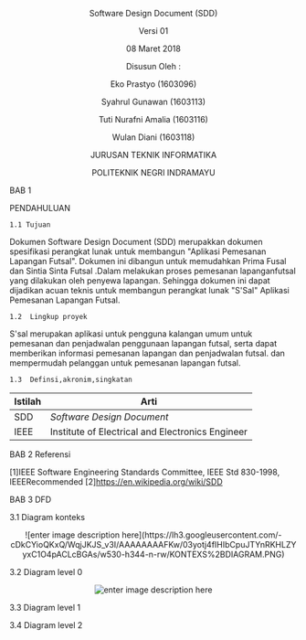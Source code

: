 
<p align="center"> Software Design Document (SDD) </p>

<p align="center"> Versi 01 </p>

<p align="center"> 08 Maret 2018 </p>

<p align="center"> Disusun Oleh : </p>

<p align="center">Eko Prastyo 		 (1603096) </p>

<p align="center">Syahrul Gunawan 	 (1603113)</p>

<p align="center">Tuti Nurafni Amalia  (1603116)</p>

<p align="center">Wulan Diani			 (1603118)</p>

<p align="center">JURUSAN TEKNIK INFORMATIKA</p>

<p align="center">POLITEKNIK NEGRI INDRAMAYU</p>



BAB 1

PENDAHULUAN 

	1.1 Tujuan
 
Dokumen Software Design Document (SDD) merupakkan dokumen spesifikasi perangkat lunak 
untuk membangun "Aplikasi Pemesanan Lapangan Futsal". Dokumen ini dibangun untuk memudahkan Prima  Fusal dan Sintia Sinta Futsal .Dalam melakukan proses pemesanan lapanganfutsal yang dilakukan oleh penyewa lapangan. Sehingga dokumen ini dapat dijadikan acuan teknis untuk membangun perangkat lunak "S'Sal" Aplikasi Pemesanan Lapangan Futsal.

	1.2  Lingkup proyek

S'sal merupakan aplikasi untuk pengguna kalangan umum untuk pemesanan dan penjadwalan penggunaan lapangan futsal, serta dapat memberikan informasi pemesanan lapangan dan penjadwalan futsal. dan mempermudah pelanggan untuk pemesanan lapangan futsal.

	1.3  Definsi,akronim,singkatan

| Istilah | Arti                                             |
| ------- | ------------------------------------------------ |
| SDD     | *Software Design Document*                       |
| IEEE    | Institute of Electrical and Electronics Engineer |

BAB 2 Referensi

[1]IEEE Software Engineering Standards Committee, IEEE Std 830-1998, IEEERecommended
[2]https://en.wikipedia.org/wiki/SDD

BAB 3 DFD  

<!DOCTYPE html>
<html>
<head>

</head>
<body><center>

<p align="left"> 3.1 Diagram konteks <br> </p>
![enter image description here](https://lh3.googleusercontent.com/-cDkCYioQKxQ/WqjJKJS_v3I/AAAAAAAAFKw/03yotj4fIHIbCpuJTYnRKHLZYyxC1O4pACLcBGAs/w530-h344-n-rw/KONTEXS%2BDIAGRAM.PNG)

<p align="left"> 3.2 Diagram level 0 <br> </p>

![enter image description here](https://lh3.googleusercontent.com/-z67GIW_p25o/WqjLPr7PbbI/AAAAAAAAFLM/nK4ZaNETbigXqio2_5bN0i02a8c59nG2gCLcBGAs/w530-h404-n-rw/diagram%2Blevel%2B0.png)


</center>
</body>
</html>
3.3 Diagram level 1


3.4 Diagram level 2




